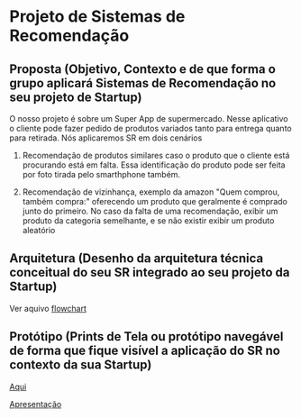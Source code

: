 # Projeto de Sistemas de Recomendação

## Proposta (Objetivo, Contexto e de que forma o grupo aplicará Sistemas de Recomendação no seu projeto de Startup)

O nosso projeto é sobre um Super App de supermercado. Nesse aplicativo o cliente pode fazer pedido de produtos variados tanto para entrega quanto para retirada.
Nós aplicaremos SR em dois cenários

1. Recomendação de produtos similares caso o produto que o cliente está procurando está em falta. Essa identificação do produto pode ser feita por foto tirada pelo smarthphone também.

2. Recomendação de vizinhança, exemplo da amazon "Quem comprou, também compra:" oferecendo um produto que geralmente é comprado junto do primeiro. No caso da falta de uma recomendação, exibir um produto da categoria semelhante, e se não existir exibir um produto aleatório

## Arquitetura (Desenho da arquitetura técnica conceitual do seu SR integrado ao seu projeto da Startup)

Ver aquivo [flowchart](https://github.com/MBA-IA-GROUP-A/recomendation/blob/master/fluxograma.jpg)

## Protótipo (Prints de Tela ou protótipo navegável de forma que fique visível a aplicação do SR no contexto da sua Startup)

[Aqui](https://www.figma.com/proto/3TB5w8x1UpKjKGU8TTXQN9/IA-FIAP-team-library?node-id=0-1&scaling=scale-down&page-id=0%3A1&starting-point-node-id=513%3A271&show-proto-sidebar=1)

[Apresentação](https://docs.google.com/presentation/d/1JRjpYuCBHih451_CrM_LbNcF2I8M0fttGGtGWy4IG10/edit#slide=id.g21993746b65_0_1384)
